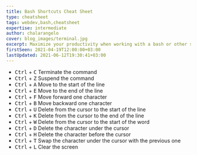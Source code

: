 ```yaml
---
title: Bash Shortcuts Cheat Sheet
type: cheatsheet
tags: webdev,bash,cheatsheet
expertise: intermediate
author: chalarangelo
cover: blog_images/terminal.jpg
excerpt: Maximize your productivity when working with a bash or other shell terminal by using these keyboard shortcuts.
firstSeen: 2021-04-19T12:00:00+03:00
lastUpdated: 2021-06-12T19:30:41+03:00
---
```


- <kbd>Ctrl</kbd> + <kbd>C</kbd> Terminate the command
- <kbd>Ctrl</kbd> + <kbd>Z</kbd> Suspend the command
- <kbd>Ctrl</kbd> + <kbd>A</kbd> Move to the start of the line
- <kbd>Ctrl</kbd> + <kbd>E</kbd> Move to the end of the line
- <kbd>Ctrl</kbd> + <kbd>F</kbd> Move forward one character
- <kbd>Ctrl</kbd> + <kbd>B</kbd> Move backward one character
- <kbd>Ctrl</kbd> + <kbd>U</kbd> Delete from the cursor to the start of the line
- <kbd>Ctrl</kbd> + <kbd>K</kbd> Delete from the cursor to the end of the line
- <kbd>Ctrl</kbd> + <kbd>W</kbd> Delete from the cursor to the start of the word
- <kbd>Ctrl</kbd> + <kbd>D</kbd> Delete the character under the cursor
- <kbd>Ctrl</kbd> + <kbd>H</kbd> Delete the character before the cursor
- <kbd>Ctrl</kbd> + <kbd>T</kbd> Swap the character under the cursor with the previous one
- <kbd>Ctrl</kbd> + <kbd>L</kbd> Clear the screen

